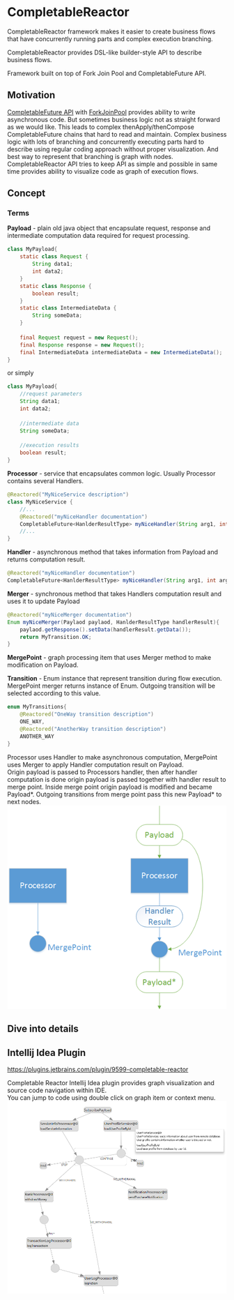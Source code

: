 # CompletableReactor
CompletableReactor framework makes it easier to create business flows that have concurrently running parts and complex execution branching.

CompletableReactor provides DSL-like builder-style API to describe business flows.

Framework built on top of Fork Join Pool and CompletableFuture API.

## Motivation
[CompletableFuture API](https://docs.oracle.com/javase/8/docs/api/java/util/concurrent/CompletableFuture.html) 
with [ForkJoinPool](https://docs.oracle.com/javase/8/docs/api/java/util/concurrent/ForkJoinPool.html) 
provides ability to write asynchronous code. But sometimes business logic not as straight forward as we would like.
This leads to complex thenApply/thenCompose CompletableFuture chains that hard to read and maintain.
Complex business logic with lots of branching and concurrently executing parts hard to describe using regular coding approach
without proper visualization. And best way to represent that branching is graph with nodes.   
CompletableReactor API tries to keep API as simple and possible in same time provides ability to visualize 
code as graph of execution flows.
 
## Concept

### Terms

**Payload** - plain old java object that encapsulate request, response and intermediate computation data required for request processing.  
```java
class MyPayload{
    static class Request {
        String data1;
        int data2;
    }
    static class Response {
        boolean result;
    }
    static class IntermediateData {
        String someData;
    }
    
    final Request request = new Request();
    final Response response = new Request();
    final IntermediateData intermediateData = new IntermediateData();
}
```
or simply
```java
class MyPayload{
    //request parameters
    String data1;
    int data2;
    
    //intermediate data
    String someData;
    
    //execution results
    boolean result;
}
```

**Processor** - service that encapsulates common logic. Usually Processor contains several Handlers.  
```java
@Reactored("MyNiceService description")
class MyNiceService {
    //...
    @Reactored("myNiceHandler documentation")
    CompletableFuture<HanlderResultType> myNiceHandler(String arg1, int arg2) {/*...*/}
    //...
}
```

**Handler** - asynchronous method that takes information from Payload and returns computation result. 
```java
@Reactored("myNiceHandler documentation")
CompletableFuture<HanlderResultType> myNiceHandler(String arg1, int arg2)` 
```

**Merger** - synchronous method that takes Handlers computation result and uses it to update Payload
```java
@Reactored("myNiceMerger documentation")
Enum myNiceMerger(Paylaod paylaod, HanlderResultType handlerResult){
    paylaod.getResponse().setData(handlerResult.getData());
    return MyTransition.OK;
}
```
**MergePoint** - graph processing item that uses Merger method to make modification on Payload.

**Transition** - Enum instance that represent transition during flow execution. MergePoint merger returns instance of Enum. 
Outgoing transition will be selected according to this value. 
```java
enum MyTransitions{
    @Reactored("OneWay transition description")
    ONE_WAY,
    @Reactored("AnotherWay transition description")
    ANOTHER_WAY
}
```

Processor uses Handler to make asynchronous computation, MergePoint uses Merger to apply Handler computation result on Payload.  
Origin payload is passed to Processors handler, then after handler computation is done origin payload is passed together with handler 
result to merge point. Inside merge point origin payload is modified and became Payload*. Outgoing transitions from merge point pass 
this new Payload* to next nodes.  
![Alt processor-with-mergePoint.png](docs/processor-with-mergePoint.png?raw=true "Processor with MergePoint")


## Dive into details 

## Intellij Idea Plugin
https://plugins.jetbrains.com/plugin/9599-completable-reactor

Completable Reactor Intellij Idea plugin provides graph visualization and source code navigation within IDE.  
You can jump to code using double click on graph item or context menu.
![Alt cr-idea-plugin-graph-example.png](docs/cr-idea-plugin-graph-example.png?raw=true "Graph View")
 
